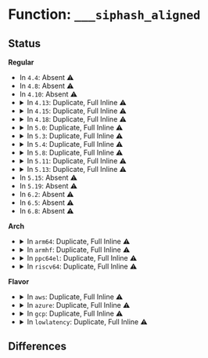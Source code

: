 # Function: <code>___siphash_aligned</code>

## Status
<b>Regular</b>
<ul>
<li>
In <code>4.4</code>: Absent ⚠️
</li>
<li>
In <code>4.8</code>: Absent ⚠️
</li>
<li>
In <code>4.10</code>: Absent ⚠️
</li>
<li>
<details>
<summary>In <code>4.13</code>: Duplicate, Full Inline ⚠️</summary>

**Collision:** Static Duplication

**Inline:** Full

**Transformation:** False

**Instances:**

```
In net/core/secure_seq.c (ffffffff817c3e5b)
Location: include/linux/siphash.h:51
Inline: True
Inline callers:
  - net/core/secure_seq.c:secure_dccpv6_sequence_number
  - net/core/secure_seq.c:secure_ipv6_port_ephemeral
  - net/core/secure_seq.c:secure_tcpv6_seq
  - net/core/secure_seq.c:secure_tcpv6_ts_off
```
```
In net/ipv6/syncookies.c (ffffffff818c7e89)
Location: include/linux/siphash.h:51
Inline: True
Inline callers:
  - net/ipv6/syncookies.c:cookie_hash
```
</details>
</li>
<li>
<details>
<summary>In <code>4.15</code>: Duplicate, Full Inline ⚠️</summary>

**Collision:** Static Duplication

**Inline:** Full

**Transformation:** False

**Instances:**

```
In net/core/secure_seq.c (ffffffff8183d907)
Location: include/linux/siphash.h:51
Inline: True
Inline callers:
  - net/core/secure_seq.c:secure_dccpv6_sequence_number
  - net/core/secure_seq.c:secure_ipv6_port_ephemeral
  - net/core/secure_seq.c:secure_tcpv6_seq
  - net/core/secure_seq.c:secure_tcpv6_ts_off
```
```
In net/ipv6/syncookies.c (ffffffff8194b40d)
Location: include/linux/siphash.h:51
Inline: True
Inline callers:
  - net/ipv6/syncookies.c:cookie_hash
```
</details>
</li>
<li>
<details>
<summary>In <code>4.18</code>: Duplicate, Full Inline ⚠️</summary>

**Collision:** Static Duplication

**Inline:** Full

**Transformation:** False

**Instances:**

```
In net/core/secure_seq.c (ffffffff81888123)
Location: include/linux/siphash.h:51
Inline: True
Inline callers:
  - net/core/secure_seq.c:secure_dccpv6_sequence_number
  - net/core/secure_seq.c:secure_ipv6_port_ephemeral
  - net/core/secure_seq.c:secure_tcpv6_seq
  - net/core/secure_seq.c:secure_tcpv6_ts_off
```
```
In net/ipv6/syncookies.c (ffffffff819a46bb)
Location: include/linux/siphash.h:51
Inline: True
Inline callers:
  - net/ipv6/syncookies.c:cookie_hash
```
</details>
</li>
<li>
<details>
<summary>In <code>5.0</code>: Duplicate, Full Inline ⚠️</summary>

**Collision:** Static Duplication

**Inline:** Full

**Transformation:** False

**Instances:**

```
In net/core/secure_seq.c (ffffffff818a8cf3)
Location: include/linux/siphash.h:51
Inline: True
Inline callers:
  - net/core/secure_seq.c:secure_dccpv6_sequence_number
  - net/core/secure_seq.c:secure_ipv6_port_ephemeral
  - net/core/secure_seq.c:secure_tcpv6_seq
  - net/core/secure_seq.c:secure_tcpv6_ts_off
```
```
In net/ipv6/syncookies.c (ffffffff819db1cb)
Location: include/linux/siphash.h:51
Inline: True
Inline callers:
  - net/ipv6/syncookies.c:cookie_hash
```
</details>
</li>
<li>
<details>
<summary>In <code>5.3</code>: Duplicate, Full Inline ⚠️</summary>

**Collision:** Static Duplication

**Inline:** Full

**Transformation:** False

**Instances:**

```
In net/core/secure_seq.c (ffffffff818f4393)
Location: include/linux/siphash.h:56
Inline: True
Inline callers:
  - net/core/secure_seq.c:secure_dccpv6_sequence_number
  - net/core/secure_seq.c:secure_ipv6_port_ephemeral
  - net/core/secure_seq.c:secure_tcpv6_seq
  - net/core/secure_seq.c:secure_tcpv6_ts_off
```
```
In net/ipv4/tcp_fastopen.c (ffffffff819a8d70)
Location: include/linux/siphash.h:56
Inline: True
```
```
In net/ipv6/syncookies.c (ffffffff81a49e4b)
Location: include/linux/siphash.h:56
Inline: True
Inline callers:
  - net/ipv6/syncookies.c:cookie_hash
```
```
In net/ipv6/output_core.c (ffffffff81a50ae4)
Location: include/linux/siphash.h:56
Inline: True
```
</details>
</li>
<li>
<details>
<summary>In <code>5.4</code>: Duplicate, Full Inline ⚠️</summary>

**Collision:** Static Duplication

**Inline:** Full

**Transformation:** False

**Instances:**

```
In net/core/secure_seq.c (ffffffff81926343)
Location: include/linux/siphash.h:56
Inline: True
Inline callers:
  - net/core/secure_seq.c:secure_dccpv6_sequence_number
  - net/core/secure_seq.c:secure_ipv6_port_ephemeral
  - net/core/secure_seq.c:secure_tcpv6_seq
  - net/core/secure_seq.c:secure_tcpv6_ts_off
```
```
In net/core/flow_dissector.c (ffffffff81928ab9)
Location: include/linux/siphash.h:56
Inline: True
Inline callers:
  - net/core/flow_dissector.c:skb_get_hash_perturb
  - net/core/flow_dissector.c:__skb_get_hash
  - net/core/flow_dissector.c:__skb_get_hash_symmetric
  - net/core/flow_dissector.c:flow_hash_from_keys
```
```
In net/ipv4/tcp_fastopen.c (ffffffff819df9d0)
Location: include/linux/siphash.h:56
Inline: True
```
```
In net/ipv6/syncookies.c (ffffffff81a80a0b)
Location: include/linux/siphash.h:56
Inline: True
Inline callers:
  - net/ipv6/syncookies.c:cookie_hash
```
```
In net/ipv6/output_core.c (ffffffff81a87704)
Location: include/linux/siphash.h:56
Inline: True
```
</details>
</li>
<li>
<details>
<summary>In <code>5.8</code>: Duplicate, Full Inline ⚠️</summary>

**Collision:** Static Duplication

**Inline:** Full

**Transformation:** False

**Instances:**

```
In fs/crypto/fname.c (ffffffff81390706)
Location: include/linux/siphash.h:56
Inline: True
Inline callers:
  - fs/crypto/fname.c:fscrypt_fname_siphash
```
```
In net/core/secure_seq.c (ffffffff819fa31f)
Location: include/linux/siphash.h:56
Inline: True
Inline callers:
  - net/core/secure_seq.c:secure_dccpv6_sequence_number
  - net/core/secure_seq.c:secure_ipv6_port_ephemeral
  - net/core/secure_seq.c:secure_tcpv6_seq
  - net/core/secure_seq.c:secure_tcpv6_ts_off
```
```
In net/core/flow_dissector.c (ffffffff819fa935)
Location: include/linux/siphash.h:56
Inline: True
Inline callers:
  - net/core/flow_dissector.c:__flow_hash_from_keys
```
```
In net/ipv4/tcp_fastopen.c (ffffffff81accf95)
Location: include/linux/siphash.h:56
Inline: True
Inline callers:
  - net/ipv4/tcp_fastopen.c:tcp_fastopen_cookie_gen_check
  - net/ipv4/tcp_fastopen.c:tcp_fastopen_cookie_gen_check
```
```
In net/ipv6/syncookies.c (ffffffff81b7b68f)
Location: include/linux/siphash.h:56
Inline: True
```
```
In net/ipv6/output_core.c (ffffffff81b82ca8)
Location: include/linux/siphash.h:56
Inline: True
Inline callers:
  - net/ipv6/output_core.c:ipv6_select_ident
```
</details>
</li>
<li>
<details>
<summary>In <code>5.11</code>: Duplicate, Full Inline ⚠️</summary>

**Collision:** Static Duplication

**Inline:** Full

**Transformation:** False

**Instances:**

```
In fs/crypto/fname.c (ffffffff813a1b86)
Location: include/linux/siphash.h:56
Inline: True
Inline callers:
  - fs/crypto/fname.c:fscrypt_fname_siphash
```
```
In net/core/secure_seq.c (ffffffff819f9f0f)
Location: include/linux/siphash.h:56
Inline: True
Inline callers:
  - net/core/secure_seq.c:secure_dccpv6_sequence_number
  - net/core/secure_seq.c:secure_ipv6_port_ephemeral
  - net/core/secure_seq.c:secure_tcpv6_seq
  - net/core/secure_seq.c:secure_tcpv6_ts_off
```
```
In net/core/flow_dissector.c (ffffffff819fa545)
Location: include/linux/siphash.h:56
Inline: True
Inline callers:
  - net/core/flow_dissector.c:__flow_hash_from_keys
```
```
In net/ipv4/tcp_fastopen.c (ffffffff81ad8f99)
Location: include/linux/siphash.h:56
Inline: True
Inline callers:
  - net/ipv4/tcp_fastopen.c:tcp_fastopen_cookie_gen_check
  - net/ipv4/tcp_fastopen.c:tcp_fastopen_cookie_gen_check
```
```
In net/ipv6/syncookies.c (ffffffff81b8a6cf)
Location: include/linux/siphash.h:56
Inline: True
```
```
In net/ipv6/output_core.c (ffffffff81b92328)
Location: include/linux/siphash.h:56
Inline: True
Inline callers:
  - net/ipv6/output_core.c:ipv6_select_ident
```
</details>
</li>
<li>
<details>
<summary>In <code>5.13</code>: Duplicate, Full Inline ⚠️</summary>

**Collision:** Static Duplication

**Inline:** Full

**Transformation:** False

**Instances:**

```
In fs/crypto/fname.c (ffffffff813a8d26)
Location: include/linux/siphash.h:56
Inline: True
Inline callers:
  - fs/crypto/fname.c:fscrypt_fname_siphash
```
```
In net/core/secure_seq.c (ffffffff819e00d3)
Location: include/linux/siphash.h:56
Inline: True
Inline callers:
  - net/core/secure_seq.c:secure_dccpv6_sequence_number
  - net/core/secure_seq.c:secure_ipv6_port_ephemeral
  - net/core/secure_seq.c:secure_tcpv6_seq
  - net/core/secure_seq.c:secure_tcpv6_ts_off
```
```
In net/core/flow_dissector.c (ffffffff819e0735)
Location: include/linux/siphash.h:56
Inline: True
Inline callers:
  - net/core/flow_dissector.c:__flow_hash_from_keys
```
```
In net/ipv4/tcp_fastopen.c (ffffffff81ac4559)
Location: include/linux/siphash.h:56
Inline: True
Inline callers:
  - net/ipv4/tcp_fastopen.c:tcp_try_fastopen
  - net/ipv4/tcp_fastopen.c:tcp_try_fastopen
  - net/ipv4/tcp_fastopen.c:tcp_try_fastopen
  - net/ipv4/tcp_fastopen.c:tcp_try_fastopen
```
```
In net/ipv6/route.c (ffffffff81b3d820)
Location: include/linux/siphash.h:56
Inline: True
```
```
In net/ipv6/syncookies.c (ffffffff81b79523)
Location: include/linux/siphash.h:56
Inline: True
```
</details>
</li>
<li>
In <code>5.15</code>: Absent ⚠️
</li>
<li>
In <code>5.19</code>: Absent ⚠️
</li>
<li>
In <code>6.2</code>: Absent ⚠️
</li>
<li>
In <code>6.5</code>: Absent ⚠️
</li>
<li>
In <code>6.8</code>: Absent ⚠️
</li>
</ul>
<b>Arch</b>
<ul>
<li>
<details>
<summary>In <code>arm64</code>: Duplicate, Full Inline ⚠️</summary>

**Collision:** Static Duplication

**Inline:** Full

**Transformation:** False

**Instances:**

```
In net/core/secure_seq.c (ffff800010bc2598)
Location: include/linux/siphash.h:56
Inline: True
Inline callers:
  - net/core/secure_seq.c:secure_dccpv6_sequence_number
  - net/core/secure_seq.c:secure_ipv6_port_ephemeral
  - net/core/secure_seq.c:secure_tcpv6_seq
  - net/core/secure_seq.c:secure_tcpv6_ts_off
```
```
In net/core/flow_dissector.c (ffff800010bc4da8)
Location: include/linux/siphash.h:56
Inline: True
Inline callers:
  - net/core/flow_dissector.c:skb_get_hash_perturb
  - net/core/flow_dissector.c:__skb_get_hash
  - net/core/flow_dissector.c:__skb_get_hash_symmetric
  - net/core/flow_dissector.c:flow_hash_from_keys
```
```
In net/ipv4/tcp_fastopen.c (ffff800010c932e8)
Location: include/linux/siphash.h:56
Inline: True
```
```
In net/ipv6/syncookies.c (ffff800010d4c240)
Location: include/linux/siphash.h:56
Inline: True
```
```
In net/ipv6/output_core.c (ffff800010d53fec)
Location: include/linux/siphash.h:56
Inline: True
```
</details>
</li>
<li>
<details>
<summary>In <code>armhf</code>: Duplicate, Full Inline ⚠️</summary>

**Collision:** Static Duplication

**Inline:** Full

**Transformation:** False

**Instances:**

```
In net/core/secure_seq.c (c0cdd918)
Location: include/linux/siphash.h:56
Inline: True
Inline callers:
  - net/core/secure_seq.c:secure_dccpv6_sequence_number
  - net/core/secure_seq.c:secure_ipv6_port_ephemeral
  - net/core/secure_seq.c:secure_tcpv6_seq
  - net/core/secure_seq.c:secure_tcpv6_ts_off
```
```
In net/core/flow_dissector.c (c0ce03c0)
Location: include/linux/siphash.h:56
Inline: True
Inline callers:
  - net/core/flow_dissector.c:skb_get_hash_perturb
  - net/core/flow_dissector.c:__skb_get_hash
  - net/core/flow_dissector.c:__skb_get_hash_symmetric
  - net/core/flow_dissector.c:flow_hash_from_keys
```
```
In net/ipv4/tcp_fastopen.c (c0da1dd8)
Location: include/linux/siphash.h:56
Inline: True
```
```
In net/ipv6/syncookies.c (c0e4d488)
Location: include/linux/siphash.h:56
Inline: True
Inline callers:
  - net/ipv6/syncookies.c:cookie_hash
```
```
In net/ipv6/output_core.c (c0e547a8)
Location: include/linux/siphash.h:56
Inline: True
Inline callers:
  - net/ipv6/output_core.c:__ipv6_select_ident
```
</details>
</li>
<li>
<details>
<summary>In <code>ppc64el</code>: Duplicate, Full Inline ⚠️</summary>

**Collision:** Static Duplication

**Inline:** Full

**Transformation:** False

**Instances:**

```
In net/core/secure_seq.c (c000000000c9c400)
Location: include/linux/siphash.h:56
Inline: True
Inline callers:
  - net/core/secure_seq.c:secure_dccpv6_sequence_number
  - net/core/secure_seq.c:secure_ipv6_port_ephemeral
  - net/core/secure_seq.c:secure_tcpv6_seq
  - net/core/secure_seq.c:secure_tcpv6_ts_off
```
```
In net/core/flow_dissector.c (c000000000c9f5c4)
Location: include/linux/siphash.h:56
Inline: True
Inline callers:
  - net/core/flow_dissector.c:skb_get_hash_perturb
  - net/core/flow_dissector.c:__skb_get_hash
  - net/core/flow_dissector.c:__skb_get_hash_symmetric
  - net/core/flow_dissector.c:flow_hash_from_keys
```
```
In net/ipv4/tcp_fastopen.c (c000000000da3860)
Location: include/linux/siphash.h:56
Inline: True
```
```
In net/ipv6/syncookies.c (c000000000e8281c)
Location: include/linux/siphash.h:56
Inline: True
```
```
In net/ipv6/output_core.c (c000000000e8c9f8)
Location: include/linux/siphash.h:56
Inline: True
```
</details>
</li>
<li>
<details>
<summary>In <code>riscv64</code>: Duplicate, Full Inline ⚠️</summary>

**Collision:** Static Duplication

**Inline:** Full

**Transformation:** False

**Instances:**

```
In net/core/secure_seq.c (ffffffe00074f536)
Location: include/linux/siphash.h:56
Inline: True
Inline callers:
  - net/core/secure_seq.c:secure_dccpv6_sequence_number
  - net/core/secure_seq.c:secure_ipv6_port_ephemeral
  - net/core/secure_seq.c:secure_tcpv6_seq
  - net/core/secure_seq.c:secure_tcpv6_ts_off
```
```
In net/core/flow_dissector.c (ffffffe00075184c)
Location: include/linux/siphash.h:56
Inline: True
Inline callers:
  - net/core/flow_dissector.c:skb_get_hash_perturb
  - net/core/flow_dissector.c:__skb_get_hash
  - net/core/flow_dissector.c:__skb_get_hash_symmetric
  - net/core/flow_dissector.c:flow_hash_from_keys
```
```
In net/ipv4/tcp_fastopen.c (ffffffe0007f2a8e)
Location: include/linux/siphash.h:56
Inline: True
```
```
In net/ipv6/syncookies.c (ffffffe000884fe4)
Location: include/linux/siphash.h:56
Inline: True
Inline callers:
  - net/ipv6/syncookies.c:cookie_hash
```
```
In net/ipv6/output_core.c (ffffffe00088bb10)
Location: include/linux/siphash.h:56
Inline: True
Inline callers:
  - net/ipv6/output_core.c:__ipv6_select_ident
```
</details>
</li>
</ul>
<b>Flavor</b>
<ul>
<li>
<details>
<summary>In <code>aws</code>: Duplicate, Full Inline ⚠️</summary>

**Collision:** Static Duplication

**Inline:** Full

**Transformation:** False

**Instances:**

```
In net/core/secure_seq.c (ffffffff818c6343)
Location: include/linux/siphash.h:56
Inline: True
Inline callers:
  - net/core/secure_seq.c:secure_dccpv6_sequence_number
  - net/core/secure_seq.c:secure_ipv6_port_ephemeral
  - net/core/secure_seq.c:secure_tcpv6_seq
  - net/core/secure_seq.c:secure_tcpv6_ts_off
```
```
In net/core/flow_dissector.c (ffffffff818c8ab9)
Location: include/linux/siphash.h:56
Inline: True
Inline callers:
  - net/core/flow_dissector.c:skb_get_hash_perturb
  - net/core/flow_dissector.c:__skb_get_hash
  - net/core/flow_dissector.c:__skb_get_hash_symmetric
  - net/core/flow_dissector.c:flow_hash_from_keys
```
```
In net/ipv4/tcp_fastopen.c (ffffffff8197f840)
Location: include/linux/siphash.h:56
Inline: True
```
```
In net/ipv6/syncookies.c (ffffffff81a2009b)
Location: include/linux/siphash.h:56
Inline: True
Inline callers:
  - net/ipv6/syncookies.c:cookie_hash
```
```
In net/ipv6/output_core.c (ffffffff81a26d94)
Location: include/linux/siphash.h:56
Inline: True
```
</details>
</li>
<li>
<details>
<summary>In <code>azure</code>: Duplicate, Full Inline ⚠️</summary>

**Collision:** Static Duplication

**Inline:** Full

**Transformation:** False

**Instances:**

```
In net/core/secure_seq.c (ffffffff81880283)
Location: include/linux/siphash.h:56
Inline: True
Inline callers:
  - net/core/secure_seq.c:secure_dccpv6_sequence_number
  - net/core/secure_seq.c:secure_ipv6_port_ephemeral
  - net/core/secure_seq.c:secure_tcpv6_seq
  - net/core/secure_seq.c:secure_tcpv6_ts_off
```
```
In net/core/flow_dissector.c (ffffffff818829f9)
Location: include/linux/siphash.h:56
Inline: True
Inline callers:
  - net/core/flow_dissector.c:skb_get_hash_perturb
  - net/core/flow_dissector.c:__skb_get_hash
  - net/core/flow_dissector.c:__skb_get_hash_symmetric
  - net/core/flow_dissector.c:flow_hash_from_keys
```
```
In net/ipv4/tcp_fastopen.c (ffffffff81939300)
Location: include/linux/siphash.h:56
Inline: True
```
```
In net/ipv6/syncookies.c (ffffffff819dce5b)
Location: include/linux/siphash.h:56
Inline: True
Inline callers:
  - net/ipv6/syncookies.c:cookie_hash
```
```
In net/ipv6/output_core.c (ffffffff819e3b54)
Location: include/linux/siphash.h:56
Inline: True
```
</details>
</li>
<li>
<details>
<summary>In <code>gcp</code>: Duplicate, Full Inline ⚠️</summary>

**Collision:** Static Duplication

**Inline:** Full

**Transformation:** False

**Instances:**

```
In net/core/secure_seq.c (ffffffff81917343)
Location: include/linux/siphash.h:56
Inline: True
Inline callers:
  - net/core/secure_seq.c:secure_dccpv6_sequence_number
  - net/core/secure_seq.c:secure_ipv6_port_ephemeral
  - net/core/secure_seq.c:secure_tcpv6_seq
  - net/core/secure_seq.c:secure_tcpv6_ts_off
```
```
In net/core/flow_dissector.c (ffffffff81919ab9)
Location: include/linux/siphash.h:56
Inline: True
Inline callers:
  - net/core/flow_dissector.c:skb_get_hash_perturb
  - net/core/flow_dissector.c:__skb_get_hash
  - net/core/flow_dissector.c:__skb_get_hash_symmetric
  - net/core/flow_dissector.c:flow_hash_from_keys
```
```
In net/netfilter/nf_conntrack_core.c (ffffffff8199d1aa)
Location: include/linux/siphash.h:56
Inline: True
Inline callers:
  - net/netfilter/nf_conntrack_core.c:nf_ct_get_id
```
```
In net/netfilter/nf_conntrack_netlink.c (ffffffff819ae234)
Location: include/linux/siphash.h:56
Inline: True
Inline callers:
  - net/netfilter/nf_conntrack_netlink.c:nf_expect_get_id
```
```
In net/ipv4/tcp_fastopen.c (ffffffff819ea010)
Location: include/linux/siphash.h:56
Inline: True
```
```
In net/ipv6/syncookies.c (ffffffff81a8ab1b)
Location: include/linux/siphash.h:56
Inline: True
Inline callers:
  - net/ipv6/syncookies.c:cookie_hash
```
```
In net/ipv6/output_core.c (ffffffff81a92944)
Location: include/linux/siphash.h:56
Inline: True
```
</details>
</li>
<li>
<details>
<summary>In <code>lowlatency</code>: Duplicate, Full Inline ⚠️</summary>

**Collision:** Static Duplication

**Inline:** Full

**Transformation:** False

**Instances:**

```
In net/core/secure_seq.c (ffffffff81938553)
Location: include/linux/siphash.h:56
Inline: True
Inline callers:
  - net/core/secure_seq.c:secure_dccpv6_sequence_number
  - net/core/secure_seq.c:secure_ipv6_port_ephemeral
  - net/core/secure_seq.c:secure_tcpv6_seq
  - net/core/secure_seq.c:secure_tcpv6_ts_off
```
```
In net/core/flow_dissector.c (ffffffff8193acf9)
Location: include/linux/siphash.h:56
Inline: True
Inline callers:
  - net/core/flow_dissector.c:skb_get_hash_perturb
  - net/core/flow_dissector.c:__skb_get_hash
  - net/core/flow_dissector.c:__skb_get_hash_symmetric
  - net/core/flow_dissector.c:flow_hash_from_keys
```
```
In net/ipv4/tcp_fastopen.c (ffffffff819f3e40)
Location: include/linux/siphash.h:56
Inline: True
```
```
In net/ipv6/syncookies.c (ffffffff81a9777b)
Location: include/linux/siphash.h:56
Inline: True
Inline callers:
  - net/ipv6/syncookies.c:cookie_hash
```
```
In net/ipv6/output_core.c (ffffffff81a9ea44)
Location: include/linux/siphash.h:56
Inline: True
```
</details>
</li>
</ul>

## Differences
